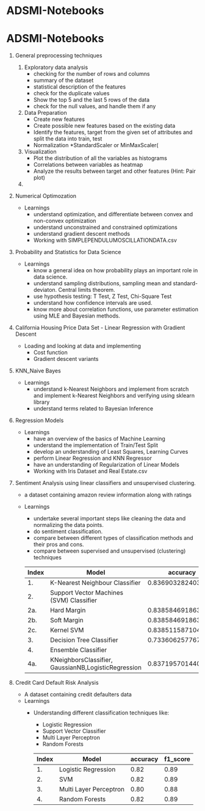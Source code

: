 # ADSMI-Notebooks
# ADSMI-Notebooks
1. General preprocessing techniques
    1. Exploratory data analysis
        - checking for the number of rows and columns
        - summary of the dataset
        - statistical description of the features
        - check for the duplicate values
        - Show the top 5 and the last 5 rows of the data
        - check for the null values, and handle them if any
    2. Data Preparation
        - Create new features
        - Create possible new features based on the existing data
        - Identify the features, target from the given set of attributes and split the data into train, test
        - Normalization *StandardScaler or MinMaxScaler(
    3. Visualization
        - Plot the distribution of all the variables as histograms
        - Correlations between variables as heatmap
        - Analyze the results between target and other features (Hint: Pair plot)
    6. 
2. Numerical Optimozation
    - Learnings
      - understand optimization, and differentiate between convex and non-convex optimization
      - understand unconstrained and constrained optimizations
      - understand gradient descent methods
      - Working with SIMPLEPENDULUMOSCILLATIONDATA.csv
3. Probability and Statistics for Data Science
   - Learnings
      - know a general idea on how probability plays an important role in data science.
      - understand sampling distributions, sampling mean and standard-deviaton. Central limits theorem.
      - use hypothesis testing: T Test, Z Test, Chi-Square Test
      - understand how confidence intervals are used.
      - know more about correlation functions, use parameter estimation using MLE and Bayesian methods.
4. California Housing Price Data Set - Linear Regression with Gradient Descent
    - Loading and looking at data and implementing
        - Cost function
        - Gradient descent variants
5. KNN_Naive Bayes 
    - Learnings
      - understand k-Nearest Neighbors and implement from scratch and implement k-Nearest Neighbors and verifying using sklearn library
      - understand terms related to Bayesian Inference
6. Regression Models
    - Learnings
      - have an overview of the basics of Machine Learning
      - understand the implementation of Train/Test Split
      - develop an understanding of Least Squares, Learning Curves
      - perform Linear Regression and KNN Regressor
      - have an understanding of Regularization of Linear Models
      - Working with Iris Dataset and Real Estate.csv
7. Sentiment Analysis using linear classifiers and unsupervised clustering.
    - a dataset containing amazon review information along with ratings
    - Learnings
      - undertake several important steps like cleaning the data and normalizing the data points.
      - do sentiment classification.
      - compare between different types of classification methods and their pros and cons.
      - compare between supervised and unsupervised (clustering) techniques
      
      |Index| Model  | accuracy | f1_score  |
      |------------------| --------------- | ------------- | ------------- |
      |1.| K-Nearest Neighbour Classifier  | 0.8369032824036845 | 0.9101019462465245  |
      |2.| Support Vector Machines (SVM) Classifier  |   |
      |2a.| Hard Margin  | 0.8385846918634403 |0.91220675944334 |
      |2b.| Soft Margin  | 0.8385846918634403 |0.91220675944334 |
      |2c.| Kernel SVM   | 0.8385115871043205 |0.9121635055071773 |
      |3.| Decision Tree Classifier | 0.7336062577673806 |  0.8409150440932507 |
      |4.|Ensemble Classifier 
      |4a.|KNeighborsClassifier, GaussianNB,LogisticRegression|0.8371957014401638 |0.911363184079602|

5. Credit Card Default Risk Analysis
    - A dataset containing credit defaulters data
    - Learnings 
      - Understanding different classification techniques like:
        - Logistic Regression
        - Support Vector Classifier
        - Multi Layer Perceptron
        - Random Forests        

        |Index| Model  | accuracy | f1_score  |
        |------------------| --------------- | ------------- | ------------- |
        |1.| Logistic Regression  |  0.82 | 0.89  |
        |2.| SVM  | 0.82 |0.89 |
        |3.| Multi Layer Perceptron  | 0.80 |0.88 | 
        |4.| Random Forests | 0.82 |0.89 |



